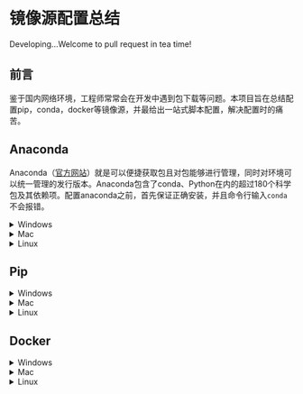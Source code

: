 # 镜像源配置总结

Developing...Welcome to pull request in tea time!

## 前言

鉴于国内网络环境，工程师常常会在开发中遇到包下载等问题。本项目旨在总结配置pip，conda，docker等镜像源，并最给出一站式脚本配置，解决配置时的痛苦。



## Anaconda

Anaconda（[官方网站](https://link.jianshu.com/?t=https%3A%2F%2Fwww.anaconda.com%2Fdownload%2F%23macos)）就是可以便捷获取包且对包能够进行管理，同时对环境可以统一管理的发行版本。Anaconda包含了conda、Python在内的超过180个科学包及其依赖项。配置anaconda之前，首先保证正确安装，并且命令行输入`conda`不会报错。

<details>
		<summary>Windows</summary>
在`C:\Users\Administrator`目录下创建配置文件`.condarc` 


</details>

<details>
  <summary>Mac</summary>
</details>

<details>
  <summary>Linux</summary>
</details>



## Pip

<details>
  <summary>Windows</summary>
</details>

<details>
  <summary>Mac</summary>
</details>

<details>
  <summary>Linux</summary>
</details>



## Docker

<details>
  <summary>Windows</summary>
</details>

<details>
  <summary>Mac</summary>
</details>

<details>
  <summary>Linux</summary>
</details>

